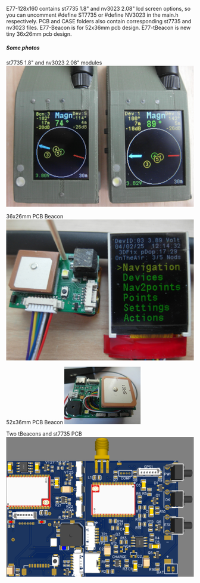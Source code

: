 E77-128x160 contains st7735 1.8" and nv3023 2.08" lcd screen options, 
so you can uncomment #define ST7735 or #define NV3023 in the main.h respectively.
PCB and CASE folders also contain corresponding st7735 and nv3023 files.
E77-Beacon is for 52x36mm pcb design.
E77-tBeacon is new tiny 36x26mm pcb design.

##### Some photos
st7735 1.8" and nv3023 2.08" modules
![module photo](Photos/modules.jpg)

36x26mm PCB Beacon
![beacon photo](Photos/tBeacon.jpg)

52x36mm PCB Beacon
![beacon photo](Photos/beacon.jpg)

Two tBeacons and st7735 PCB
![beacon photo](Photos/pcb.png)
